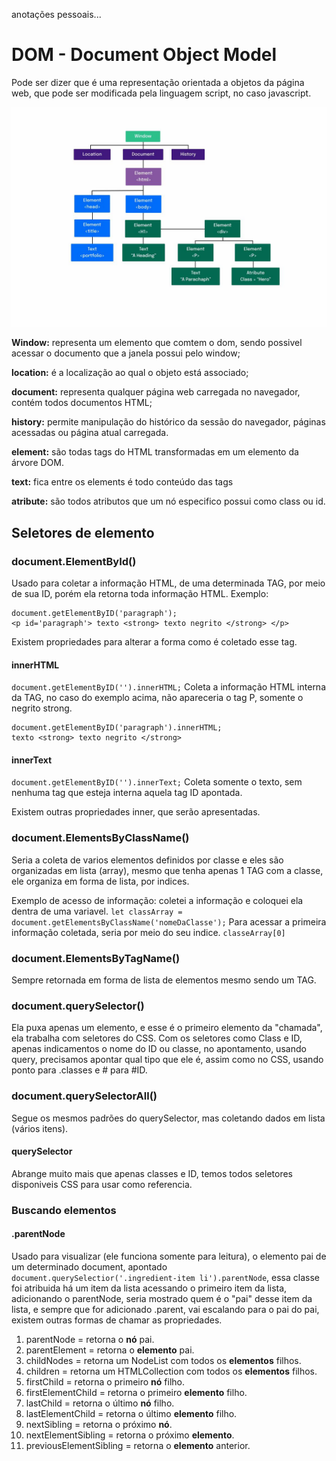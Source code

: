 anotações pessoais...
# DOM - Document Object Model

Pode ser dizer que é uma representação orientada a objetos da página web, que pode ser modificada pela linguagem script, no caso javascript.

![Estrutura DOM](./dom-estrutura.jpg)

**Window:** representa um elemento que comtem o dom, sendo possivel acessar o documento que a janela possui pelo window;

**location:** é a localização ao qual o objeto está associado;

**document:** representa qualquer página web carregada no navegador, contém todos documentos HTML;

**history:** permite manipulação do histórico da sessão do navegador, páginas acessadas ou página atual carregada.

**element:** são todas tags do HTML transformadas em um elemento da árvore DOM.

**text:** fica entre os elements é todo conteúdo das tags

**atribute:** são todos atributos que um nó especifico possui como class ou id.

## Seletores de elemento

### document.ElementById()

Usado para coletar a informação HTML, de uma determinada TAG, por meio de sua ID, porém ela retorna toda informação HTML.
Exemplo:
```
document.getElementByID('paragraph');
<p id='paragraph'> texto <strong> texto negrito </strong> </p>
```
Existem propriedades para alterar a forma como é coletado esse tag.

#### innerHTML
`document.getElementByID('').innerHTML;`
Coleta a informação HTML interna da TAG, no caso do exemplo acima, não apareceria o tag P, somente o negrito strong.
```
document.getElementByID('paragraph').innerHTML;
texto <strong> texto negrito </strong>
```

#### innerText
`document.getElementByID('').innerText;`
Coleta somente o texto, sem nenhuma tag que esteja interna aquela tag ID apontada.

Existem outras propriedades inner, que serão apresentadas.


### document.ElementsByClassName()

Seria a coleta de varios elementos definidos por classe e eles são organizadas em lista (array), mesmo que tenha apenas 1 TAG com a classe, ele organiza em forma de lista, por indices.

Exemplo de acesso de informação:
coletei a informação e coloquei ela dentra de uma variavel.
`let classArray = document.getElementsByClassName('nomeDaClasse');`
Para acessar a primeira informação coletada, seria por meio do seu indice.
`classeArray[0]`

### document.ElementsByTagName()

Sempre retornada em forma de lista de elementos mesmo sendo um TAG.

### document.querySelector()

Ela puxa apenas um elemento, e esse é o primeiro elemento da "chamada", ela trabalha com seletores do CSS.
Com os seletores como Class e ID, apenas indicamentos o nome do ID ou classe, no apontamento, usando query, precisamos apontar qual tipo que ele é, assim como no CSS, usando ponto para .classes e # para #ID.

### document.querySelectorAll()

Segue os mesmos padrões do querySelector, mas coletando dados em lista (vários itens).

#### querySelector

Abrange muito mais que apenas classes e ID, temos todos seletores disponiveis CSS para usar como referencia.

### Buscando elementos

#### .parentNode

Usado para visualizar (ele funciona somente para leitura), o elemento pai de um determinado document, apontado `document.querySelectior('.ingredient-item li').parentNode`, essa classe foi atribuida há um item da lista acessando o primeiro item da lista, adicionando o parentNode, seria mostrado quem é o "pai" desse item da lista, e sempre que for adicionado .parent, vai escalando para o pai do pai, existem outras formas de chamar as propriedades.

01. parentNode = retorna o **nó** pai.
02. parentElement = retorna o **elemento** pai.
03. childNodes = retorna um NodeList com todos os **elementos** filhos.
04. children = retorna um HTMLCollection com todos os **elementos** filhos.
05. firstChild = retorna o primeiro **nó** filho.
06. firstElementChild = retorna o primeiro **elemento** filho.
07. lastChild = retorna o último **nó** filho.
08. lastElementChild = retorna o último **elemento** filho.
09. nextSibling = retorna o próximo **nó**.
10. nextElementSibling = retorna o próximo **elemento**.
11. previousElementSibling = retorna o **elemento** anterior.

